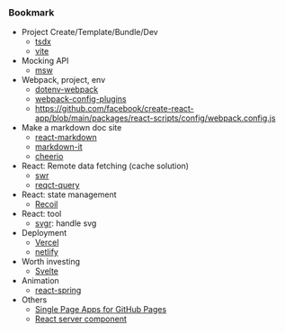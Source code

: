 ### Bookmark

* Project Create/Template/Bundle/Dev
  * [tsdx](https://github.com/formium/tsdx)
  * [vite](https://github.com/vitejs/vite)
* Mocking API
  * [msw](https://github.com/mswjs/msw)
* Webpack, project, env
  * [dotenv-webpack](https://www.npmjs.com/package/dotenv-webpack)
  * [webpack-config-plugins](https://github.com/merkle-open/webpack-config-plugins)
  * https://github.com/facebook/create-react-app/blob/main/packages/react-scripts/config/webpack.config.js
* Make a markdown doc site
  * [react-markdown](https://github.com/remarkjs/react-markdown)
  * [markdown-it](https://github.com/markdown-it/markdown-it)
  * [cheerio](https://github.com/cheeriojs/cheerio)
* React: Remote data fetching (cache solution)
  * [swr](https://github.com/vercel/swr)
  * [reqct-query](https://github.com/tannerlinsley/react-query)
* React: state management
  * [Recoil](https://github.com/facebookexperimental/Recoil)
* React: tool
  * [svgr](https://github.com/gregberge/svgr): handle svg
* Deployment
  * [Vercel](https://vercel.com/)
  * [netlify](https://www.netlify.com/)
* Worth investing
  * [Svelte](https://svelte.dev/)
* Animation
  * [react-spring](https://github.com/pmndrs/react-spring)
* Others
  * [Single Page Apps for GitHub Pages](https://github.com/rafgraph/spa-github-pages)
  * [React server component](https://reactjs.org/blog/2020/12/21/data-fetching-with-react-server-components.html)
